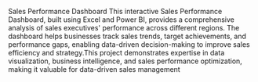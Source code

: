 Sales Performance Dashboard
This interactive Sales Performance Dashboard, built using Excel and Power BI, provides a comprehensive analysis of sales executives' performance across different regions. The dashboard helps businesses track sales trends, target achievements, and performance gaps, enabling data-driven decision-making to improve sales efficiency and strategy.This project demonstrates expertise in data visualization, business intelligence, and sales performance optimization, making it valuable for data-driven sales management
